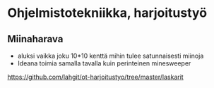 # Ohjelmistotekniikka, harjoitustyö
## Miinaharava
* aluksi vaikka joku 10*10 kenttä mihin tulee satunnaisesti miinoja
* Ideana toimia samalla tavalla kuin perinteinen minesweeper

https://github.com/lahgit/ot-harjoitustyo/tree/master/laskarit

